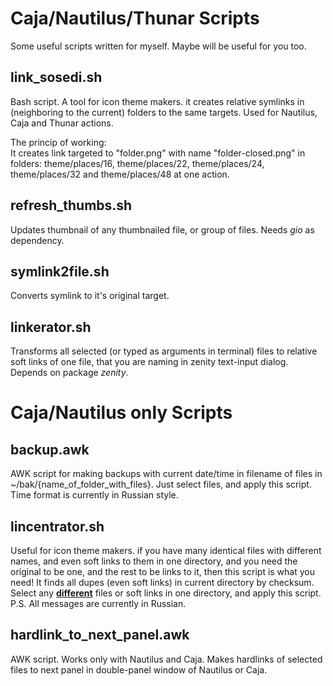 # Caja/Nautilus/Thunar Scripts
Some useful scripts written for myself. Maybe will be useful for you too.

## link_sosedi.sh
Bash script. A tool for icon theme makers. it creates relative symlinks in (neighboring to the current) folders to the same targets. Used for Nautilus, Caja and Thunar actions.

The princip of working:<br>
It creates link targeted to "folder.png" with name "folder-closed.png" in folders: theme/places/16, theme/places/22, theme/places/24, theme/places/32 and theme/places/48 at one action.

## refresh_thumbs.sh
Updates thumbnail of any thumbnailed file, or group of files. Needs *gio* as dependency.

## symlink2file.sh
Converts symlink to it's original target.

## linkerator.sh
Transforms all selected (or typed as arguments in terminal) files to relative soft links of one file, that you are naming in zenity text-input dialog. Depends on package *zenity*.

# Caja/Nautilus only Scripts

## backup.awk
AWK script for making backups with current date/time in filename of files in ~/bak/{name_of_folder_with_files}.
Just select files, and apply this script. Time format is currently in Russian style.

## lincentrator.sh
Useful for icon theme makers. if you have many identical files with different names, and even soft links to them in one directory, and you need the original to be one, and the rest to be links to it, then this script is what you need! It finds all dupes (even soft links) in current directory by checksum. Select any **<u>different</u>** files or soft links in one directory, and apply this script.<br>P.S. All messages are currently in Russian.

## hardlink_to_next_panel.awk

AWK script. Works only with Nautilus and Caja. Makes hardlinks of selected files to next panel in double-panel window of Nautilus or Caja.